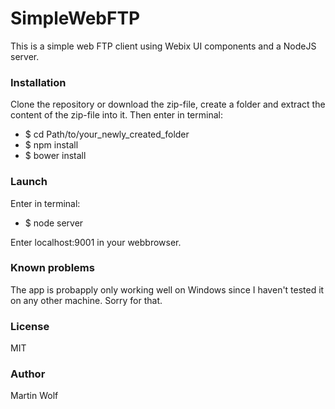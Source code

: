 SimpleWebFTP
================

This is a simple web FTP client using Webix UI components and a NodeJS server.

### Installation

Clone the repository or download the zip-file, create a folder and extract the content of the zip-file into it.
Then enter in terminal:
- $ cd Path/to/your_newly_created_folder
- $ npm install
- $ bower install

### Launch

Enter in terminal:
- $ node server

Enter localhost:9001 in your webbrowser.

### Known problems

The app is probapply only working well on Windows since I haven't tested it on any other machine. Sorry for that.

### License

MIT

### Author

Martin Wolf
